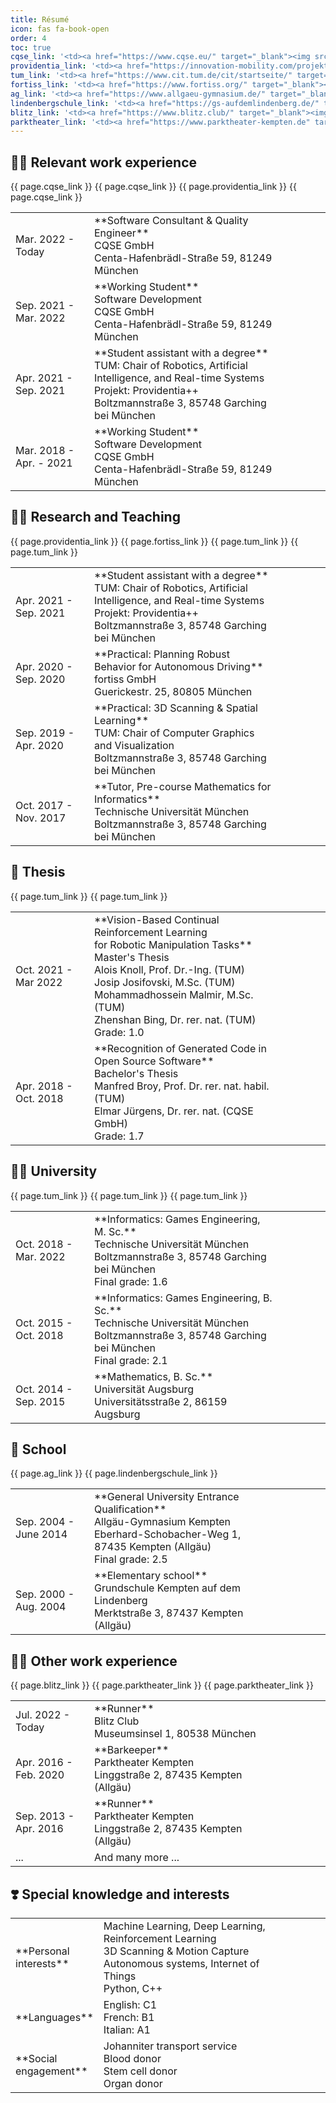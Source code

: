 ```yaml
---
title: Résumé
icon: fas fa-book-open
order: 4
toc: true
cqse_link: '<td><a href="https://www.cqse.eu/" target="_blank"><img src="/blog/cqse.svg"/></a></td>'
providentia_link: '<td><a href="https://innovation-mobility.com/projekt-providentia/" target="_blank"><img src="/blog/providentia.png"/></a></td>'
tum_link: '<td><a href="https://www.cit.tum.de/cit/startseite/" target="_blank"><img src="/blog/tum.png"/></a></td>'
fortiss_link: '<td><a href="https://www.fortiss.org/" target="_blank"><img src="/blog/fortiss.png"/></a></td>'
ag_link: '<td><a href="https://www.allgaeu-gymnasium.de/" target="_blank"><img src="/blog/ag.png"/></a></td>'
lindenbergschule_link: '<td><a href="https://gs-aufdemlindenberg.de/" target="_blank"><img src="/blog/lindenbergschule.png"/></a></td>'
blitz_link: '<td><a href="https://www.blitz.club/" target="_blank"><img src="/blog/blitz.png"/></a></td>'
parktheater_link: '<td><a href="https://www.parktheater-kempten.de" target="_blank"><img src="/blog/parktheater.png"/></a></td>'
---
```


## 👨‍💻 Relevant work experience

<table width="100%"><colgroup><col width="25%"/><col/><col width="15%"/></colgroup>
<tbody>
    <tr>
        <td markdown="span">Mar. 2022 - Today</td>
        <td markdown="span">**Software Consultant & Quality Engineer**<br>CQSE GmbH<br>Centa-Hafenbrädl-Straße 59, 81249 München</td>
        {{ page.cqse_link }}
    </tr>
    <tr>
        <td markdown="span">Sep. 2021 - Mar. 2022</td>
        <td markdown="span">**Working Student**<br>Software Development<br>CQSE GmbH<br>Centa-Hafenbrädl-Straße 59, 81249 München</td>
        {{ page.cqse_link }}
    </tr>
    <tr>
        <td markdown="span">Apr. 2021 - Sep. 2021</td>
        <td markdown="span">**Student assistant with a degree**<br>TUM: Chair of Robotics, Artificial Intelligence, and Real-time Systems<br>Projekt: Providentia++<br>Boltzmannstraße 3, 85748 Garching bei München</td>
        {{ page.providentia_link }}
    </tr>
    <tr>
        <td markdown="span">Mar. 2018 - Apr. - 2021</td>
        <td markdown="span">**Working Student**<br>Software Development<br>CQSE GmbH<br>Centa-Hafenbrädl-Straße 59, 81249 München</td>
        {{ page.cqse_link }}
    </tr>
</tbody>
</table>

## 👨‍🔬 Research and Teaching

<table width="100%"><colgroup><col width="25%"/><col/><col width="15%"/></colgroup>
<tbody>
    <tr>
        <td markdown="span">Apr. 2021 - Sep. 2021</td>
        <td markdown="span">**Student assistant with a degree**<br>TUM: Chair of Robotics, Artificial Intelligence, and Real-time Systems<br>Projekt: Providentia++<br>Boltzmannstraße 3, 85748 Garching bei München</td>
        {{ page.providentia_link }}
    </tr>
    <tr>
        <td markdown="span">Apr. 2020 - Sep. 2020</td>
        <td markdown="span">**Practical: Planning Robust Behavior for Autonomous Driving**<br>fortiss GmbH<br>Guerickestr. 25, 80805 München</td>
        {{ page.fortiss_link }}
    </tr>
    <tr>
        <td markdown="span">Sep. 2019 - Apr. 2020</td>
        <td markdown="span">**Practical: 3D Scanning & Spatial Learning**<br>TUM: Chair of Computer Graphics and Visualization<br>Boltzmannstraße 3, 85748 Garching bei München</td>
        {{ page.tum_link }}
    </tr>
    <tr>
        <td markdown="span">Oct. 2017 - Nov. 2017</td>
        <td markdown="span">**Tutor, Pre-course Mathematics for Informatics**<br>Technische Universität München<br>Boltzmannstraße 3, 85748 Garching bei München</td>
        {{ page.tum_link }}
    </tr>
</tbody>
</table>

## 📖 Thesis

<table width="100%"><colgroup><col width="25%"/><col/><col width="15%"/></colgroup>
<tbody>
    <tr>
        <td markdown="span">Oct. 2021 - Mar 2022</td>
        <td markdown="span">**Vision-Based Continual Reinforcement Learning<br>for Robotic Manipulation Tasks**<br>Master's Thesis<br>Alois Knoll, Prof. Dr.-Ing. (TUM)<br>Josip Josifovski, M.Sc. (TUM)<br>Mohammadhossein Malmir, M.Sc. (TUM)<br>Zhenshan Bing, Dr. rer. nat. (TUM)<br>Grade: 1.0</td>
        {{ page.tum_link }}
    </tr>
    <tr>
        <td markdown="span">Apr. 2018 - Oct. 2018</td>
        <td markdown="span">**Recognition of Generated Code in Open Source Software**<br>Bachelor's Thesis<br>Manfred Broy, Prof. Dr. rer. nat. habil. (TUM)<br>Elmar Jürgens, Dr. rer. nat. (CQSE GmbH)<br>Grade: 1.7</td>
        {{ page.tum_link }}
    </tr>
</tbody>
</table>

## 👨‍🎓 University

<table width="100%"><colgroup><col width="25%"/><col/><col width="15%"/></colgroup>
<tbody>
    <tr>
        <td markdown="span">Oct. 2018 - Mar. 2022</td>
        <td markdown="span">**Informatics: Games Engineering, M. Sc.**<br>Technische Universität München<br>Boltzmannstraße 3, 85748 Garching bei München<br>Final grade: 1.6</td>
        {{ page.tum_link }}
    </tr>
    <tr>
        <td markdown="span">Oct. 2015 - Oct. 2018</td>
        <td markdown="span">**Informatics: Games Engineering, B. Sc.**<br>Technische Universität München<br>Boltzmannstraße 3, 85748 Garching bei München<br>Final grade: 2.1</td>
        {{ page.tum_link }}
    </tr>
    <tr>
        <td markdown="span">Oct. 2014 - Sep. 2015</td>
        <td markdown="span">**Mathematics, B. Sc.**<br>Universität Augsburg<br>Universitätsstraße 2, 86159 Augsburg</td>
        {{ page.tum_link }}
    </tr>
</tbody>
</table>

## 🏫 School

<table width="100%"><colgroup><col width="25%"/><col/><col width="15%"/></colgroup>
<tbody>
    <tr>
        <td markdown="span">Sep. 2004 - June 2014</td>
        <td markdown="span">**General University Entrance Qualification**<br>Allgäu-Gymnasium Kempten<br>Eberhard-Schobacher-Weg 1, 87435 Kempten (Allgäu)<br>Final grade: 2.5</td>
        {{ page.ag_link }}
    </tr>
    <tr>
        <td markdown="span">Sep. 2000 - Aug. 2004</td>
        <td markdown="span">**Elementary school**<br>Grundschule Kempten auf dem Lindenberg<br>Merktstraße 3, 87437 Kempten (Allgäu)</td>
        {{ page.lindenbergschule_link }}
    </tr>
</tbody>
</table>

## 👨‍🏭 Other work experience

<table width="100%"><colgroup><col width="25%"/><col/><col width="15%"/></colgroup>
<tbody>
    <tr>
        <td markdown="span">Jul. 2022 - Today</td>
        <td markdown="span">**Runner**<br>Blitz Club<br>Museumsinsel 1, 80538 München</td>
        {{ page.blitz_link }}
    </tr>
    <tr>
        <td markdown="span">Apr. 2016 - Feb. 2020</td>
        <td markdown="span">**Barkeeper**<br>Parktheater Kempten<br>Linggstraße 2, 87435 Kempten (Allgäu)</td>
        {{ page.parktheater_link }}
    </tr>
    <tr>
        <td markdown="span">Sep. 2013 - Apr. 2016</td>
        <td markdown="span">**Runner**<br>Parktheater Kempten<br>Linggstraße 2, 87435 Kempten (Allgäu)</td>
        {{ page.parktheater_link }}
    </tr>
    <tr>
        <td markdown="span">...</td>
        <td markdown="span">And many more ...</td>
    </tr>
</tbody>
</table>

## ❣️ Special knowledge and interests

<table width="100%"><colgroup><col width="25%"/><col/><col width="15%"/></colgroup>
<tbody>
    <tr>
        <td markdown="span">**Personal interests**</td>
        <td markdown="span">Machine Learning, Deep Learning, Reinforcement Learning<br>3D Scanning & Motion Capture<br>Autonomous systems, Internet of Things<br>Python, C++</td>
    </tr>
    <tr>
        <td markdown="span">**Languages**</td>
        <td markdown="span">English: C1<br>French: B1<br>Italian: A1</td>
    </tr>
    <tr>
        <td markdown="span">**Social engagement**</td>
        <td markdown="span">Johanniter transport service<br>Blood donor<br>Stem cell donor<br>Organ donor</td>
    </tr>
</tbody>
</table>
